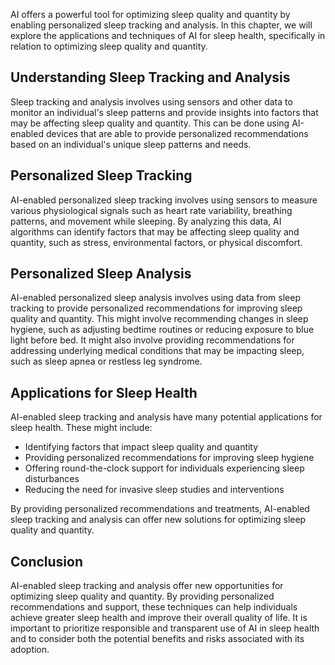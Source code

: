 

AI offers a powerful tool for optimizing sleep quality and quantity by enabling personalized sleep tracking and analysis. In this chapter, we will explore the applications and techniques of AI for sleep health, specifically in relation to optimizing sleep quality and quantity.

Understanding Sleep Tracking and Analysis
-----------------------------------------

Sleep tracking and analysis involves using sensors and other data to monitor an individual's sleep patterns and provide insights into factors that may be affecting sleep quality and quantity. This can be done using AI-enabled devices that are able to provide personalized recommendations based on an individual's unique sleep patterns and needs.

Personalized Sleep Tracking
---------------------------

AI-enabled personalized sleep tracking involves using sensors to measure various physiological signals such as heart rate variability, breathing patterns, and movement while sleeping. By analyzing this data, AI algorithms can identify factors that may be affecting sleep quality and quantity, such as stress, environmental factors, or physical discomfort.

Personalized Sleep Analysis
---------------------------

AI-enabled personalized sleep analysis involves using data from sleep tracking to provide personalized recommendations for improving sleep quality and quantity. This might involve recommending changes in sleep hygiene, such as adjusting bedtime routines or reducing exposure to blue light before bed. It might also involve providing recommendations for addressing underlying medical conditions that may be impacting sleep, such as sleep apnea or restless leg syndrome.

Applications for Sleep Health
-----------------------------

AI-enabled sleep tracking and analysis have many potential applications for sleep health. These might include:

* Identifying factors that impact sleep quality and quantity
* Providing personalized recommendations for improving sleep hygiene
* Offering round-the-clock support for individuals experiencing sleep disturbances
* Reducing the need for invasive sleep studies and interventions

By providing personalized recommendations and treatments, AI-enabled sleep tracking and analysis can offer new solutions for optimizing sleep quality and quantity.

Conclusion
----------

AI-enabled sleep tracking and analysis offer new opportunities for optimizing sleep quality and quantity. By providing personalized recommendations and support, these techniques can help individuals achieve greater sleep health and improve their overall quality of life. It is important to prioritize responsible and transparent use of AI in sleep health and to consider both the potential benefits and risks associated with its adoption.
